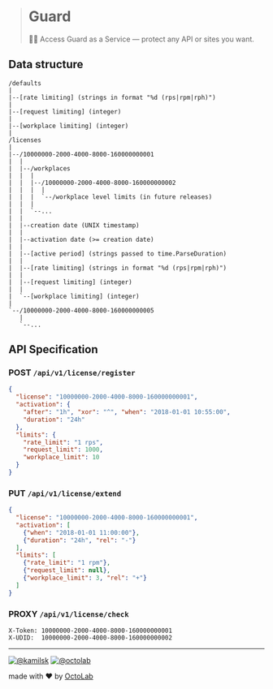 > # Guard
>
> 💂‍♂️ Access Guard as a Service &mdash; protect any API or sites you want.

## Data structure

```
/defaults
|
|--[rate limiting] (strings in format "%d (rps|rpm|rph)")
|
|--[request limiting] (integer)
|
|--[workplace limiting] (integer)
|
/licenses
|
|--/10000000-2000-4000-8000-160000000001
|  |
|  |--/workplaces
|  |  |
|  |  |--/10000000-2000-4000-8000-160000000002
|  |  |  |
|  |  |  `--/workplace level limits (in future releases)
|  |  |
|  |  `--...
|  |
|  |--creation date (UNIX timestamp)
|  |
|  |--activation date (>= creation date)
|  |
|  |--[active period] (strings passed to time.ParseDuration)
|  |
|  |--[rate limiting] (strings in format "%d (rps|rpm|rph)")
|  |
|  |--[request limiting] (integer)
|  |
|  `--[workplace limiting] (integer)
|
`--/10000000-2000-4000-8000-160000000005
   |
   `--...
```

## API Specification

### POST `/api/v1/license/register`

```json
{
  "license": "10000000-2000-4000-8000-160000000001",
  "activation": {
    "after": "1h", "xor": "^", "when": "2018-01-01 10:55:00",
    "duration": "24h"
  },
  "limits": {
    "rate_limit": "1 rps",
    "request_limit": 1000,
    "workplace_limit": 10
  }
}
```

### PUT `/api/v1/license/extend`

```json
{
  "license": "10000000-2000-4000-8000-160000000001",
  "activation": [
    {"when": "2018-01-01 11:00:00"},
    {"duration": "24h", "rel": "-"}
  ],
  "limits": [
    {"rate_limit": "1 rpm"},
    {"request_limit": null},
    {"workplace_limit": 3, "rel": "+"}
  ]
}
```

### PROXY `/api/v1/license/check`

```
X-Token: 10000000-2000-4000-8000-160000000001
X-UDID:  10000000-2000-4000-8000-160000000002
```

---

[![@kamilsk](https://img.shields.io/badge/author-%40kamilsk-blue.svg)](https://twitter.com/ikamilsk)
[![@octolab](https://img.shields.io/badge/sponsor-%40octolab-blue.svg)](https://twitter.com/octolab_inc)

made with ❤️ by [OctoLab](https://www.octolab.org/)
